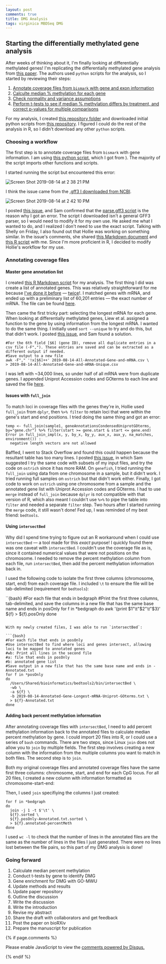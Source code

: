 ```yaml
---
layout: post
comments: true
title: DMG Analysis
tags: virginica MBDSeq DMG
---
```


## Starting the differentially methylated gene analysis

After weeks of thinking about it, I'm finally looking at differentially methylated genes! I'm replicating the differentially methylated gene analysis from [this paper](https://www.biorxiv.org/content/early/2018/02/21/269076). The authors used `python` scripts for the analysis, so I started by reviewing their steps:

1. [Annotate coverage files from `bismark` with gene and exon information](https://github.com/lyijin/working_with_dna_meth/blob/master/annotate_bismark_cov.py)
2. [Calculte median % methylation for each gene](https://github.com/lyijin/pdae_dna_meth/blob/master/diff_meth_genes/bias_density_medians/calc_bias_density_medians.py)
3. [Check normality and variance assumptions](https://github.com/lyijin/pdae_dna_meth/blob/master/diff_meth_genes/normality_testing/test_normality.py)
4. [Perform t-tests to see if median % methylation differs by treatment, and correct p-values for multiple comparisons](https://github.com/lyijin/pdae_dna_meth/blob/master/diff_meth_genes/fujairah_vs_abu_dhabi/t-test.f_vs_ad.py)

For my analysis, I created [this repository folder]() and downloaded initial python scripts from [this repository](https://github.com/lyijin/working_with_dna_meth). I figured I could do the rest of the analysis in R, so I didn't download any other `python` scripts.

### Choosing a workflow

The first step is to annotate coverage files from `bismark` with gene information. I am using [this python script](https://github.com/fish546-2018/yaamini-virginica/blob/master/analyses/2019-08-14-Differentially-Methylated-Genes/2019-08-14-annotate_bismark_cov.py), which I got from ). The majority of the script imports other functions and scripts.

I started running the script but encountered this error:

![Screen Shot 2019-08-14 at 2 38 21 PM](https://user-images.githubusercontent.com/22335838/63058281-2a49c300-bea1-11e9-94ed-916ded2fecb8.png)

I think the issue came from the [.gff3 I downloaded from NCBI](https://gannet.fish.washington.edu/spartina/2018-10-10-project-virginica-oa-Large-Files/2019-05-13-Yaamini-Virginica-Repository/analyses/2019-05-13-Generating-Genome-Feature-Tracks/ref_C_virginica-3.0_top_level.gff3).

![Screen Shot 2019-08-14 at 2 42 10 PM](https://user-images.githubusercontent.com/22335838/63058498-b65bea80-bea1-11e9-8abd-ac13df203bc1.png)

I posted [this issue](https://github.com/RobertsLab/resources/issues/727), and Sam confirmed that the [parse.gff3 script](https://github.com/fish546-2018/yaamini-virginica/blob/master/analyses/2019-08-14-Differentially-Methylated-Genes/parse_gff3.py) is the reason why I got an error. The script I downloaded isn't a general GFF3 parser, so I would need to modify it for my own use. He asked me what I wanted to do, and I realized I don't need to use the exact script. Talking with Shelly on Friday, I also found out that Hollie was working on something similar. In the issue's comments, she shared [this Markdown document](https://github.com/hputnam/Geoduck_Meth/blob/master/RAnalysis/Scripts/Juv_Geoduck_Meth_notebook.md) and [this R script](https://github.com/hputnam/Geoduck_Meth/blob/master/RAnalysis/Scripts/methylation_analysis.R) with me. Since I'm more proficient in R, I decided to modify Hollie's workflow for my use.

### Annotating coverage files

#### Master gene annotation list

I created [this R Markdown script](https://github.com/fish546-2018/yaamini-virginica/blob/master/analyses/2019-08-14-Differentially-Methylated-Genes/2019-08-14-Differentially-Methylated-Gene-Analysis.Rmd) for my analysis. The first thing I did was create a list of annotated genes. This was relatively straightforward for me because [I've done it before](https://github.com/fish546-2018/yaamini-virginica/blob/master/analyses/2018-12-02-Gene-Enrichment-Analysis/2019-02-22-Gene-Enrichment-Analysis.Rmd) — [twice](https://github.com/fish546-2018/yaamini-virginica/blob/master/analyses/2018-12-02-Gene-Enrichment-Analysis/2019-07-30-Gene-Enrichment-with-GO-MWU.Rmd)!. I matched genes with mRNA, and ended up with a preliminary list of 60,201 entries — the exact number of mRNA. The file can be found [here](https://github.com/fish546-2018/yaamini-virginica/blob/master/analyses/2019-08-14-Differentially-Methylated-Genes/2019-08-14-All-Annotated-Gene-and-mRNA.csv).

Then came the first tricky part: selecting the longest mRNA for each gene. When looking at differentially methylated genes, Liew et al. assigned a function to the gene by using information from the longest mRNA. I wanted to do the same thing. I initially used `sort --unique` to try and do this, but that didn't work. I posted [this issue](https://github.com/RobertsLab/resources/issues/731), and Sam found a solution.

```{bash}
#For the 6th field [$6] (gene ID), remove all duplicate entries in a csv file (-F","). These entries are saved and can be extracted as a different output if needed. 
#Save output to a new file
awk -F"," '!x[$6]++' 2019-08-14-All-Annotated-Gene-and-mRNA.csv \
> 2019-08-14-All-Annotated-Gene-and-mRNA-Unique.csv
```

I was left with ~34,000 lines, so under half of all mRNA were from duplicate genes. I appended Uniprot Accession codes and GOterms to each line and saved the file [here](https://github.com/fish546-2018/yaamini-virginica/blob/master/analyses/2019-08-14-Differentially-Methylated-Genes/2019-08-14-All-Annotated-Gene-and-mRNA-Unique.csv).

#### Issues with `full_join`

To match loci in coverage files with the genes they're in, Hollie used `full_join` from `dplyr`, then `%>% filter` to retain loci that were within the gene's start and end positions. I tried doing the same thing and got an error:

```
temp <- full_join(sample1, geneAnnotationsCondensedUniprotGOterms, by="gene.chr") %>% filter(start >= gene.start & start <= gene.end)
Error in full_join_impl(x, y, by_x, by_y, aux_x, aux_y, na_matches, environment()) : 
  negative length vectors are not allowed
```

Baffled, I went to Stack Overflow and found this could happen because the resultant table has too many lines. I posted [this issue](https://github.com/RobertsLab/resources/issues/732), in which Sam suggested I try the same code with subsets of my input files, and try the code on `ostrich` since it has more RAM. On `genefish`, I tried running the `full_join` using data from one chromosome in a sample, but it didn't work. I tried running full samples on `ostrich` but that didn't work either. Finally, I got code to work on `ostrich` using one chromosome from a sample and the annotated gene list with Uniprot Accession codes and GOterms. I had to use `merge` instead of `full_join` because `dplyr` is not compatible with that version of R, which also meant I couldn't use `%>%` to pipe the table into `filter` and needed a separate `filter` step. Two hours after I started running the `merge` code, it still wasn't done! Fed up, I was reminded of my best friend: `bedtools`.

#### Using `intersectBed`

Why did I spend time trying to figure out an R workaround when I could use `intersectBed` — a tool made for this *exact* purpose! I quickly found there was one caveat with `intersectBed`. I couldn't use the coverage file as is, since it contained numerical values that were not positions on the chromosome. I needed to remove the percent methylation column from each file, run `intersectBed`, then add the percent methylation information back in.

I used the following code to isolate the first three columns (chromosome, start, end) from each coverage file. I included `\t` to ensure the file will be tab-delimited (requirement for `bedtools`):

``{bash}
#For each file that ends in bedgraph
#Print the first three columns, tab-delimited, and save the columns in a new file that has the same base name and ends in posOnly
for f in *bedgraph
do
  awk '{print $1"\t"$2"\t"$3}' ${f} > ${f}.posOnly
done
```

With my newly created files, I was able to run `intersectBed`:

```{bash}
#For each file that ends in posOnly
#Use intersectBed to find where loci and genes intersect, allowing loci to be mapped to annotated genes
#wb: Print all lines in the second file
#a: file that ends in posOnly
#b: annotated gene list
#Save output in a new file that has the same base name and ends in -Annotated.txt
for f in *posOnly
do
  /Users/Shared/bioinformatics/bedtools2/bin/intersectBed \
  -wb \
  -a ${f} \
  -b 2019-08-14-Annotated-Gene-Longest-mRNA-Uniprot-GOterms.txt \
  > ${f}-Annotated.txt
done
```

#### Adding back percent methylation information

After annotating coverage files with `intersectBed`, I need to add percent methylation information back to the annotated files to calculate median percent methylation by gene. I could import 20 files into R, or I could use a series of `bash` commands. There are two steps, since Linux `join` does not allow you to `join` by multiple fields. The first step involves creating a new column with the information from the multiple columns you want to match in both files. The second step is to `join`.

Both my original coverage files and annotated coverage files have the same first three columns: chromosome, start, and end for each CpG locus. For all 20 files, I created a new column with information formatted as chromosome-start-end:

Then, I used `join` specifiying the columns I just created:

```{bash}
for f in *bedgraph
do
  join -j 1 -t $'\t' \
  ${f}.sorted \
  ${f}.posOnly-Annotated.txt.sorted \
  > ${f}.annotated-percentMeth
done
```

I used `wc -l` to check that the number of lines in the annotated files are the same as the number of lines in the files I just generated. There were no lines lost between the file pairs, so this part of my DMG analysis is done!

### Going forward

1. Calculate median percent methylation
2. Conduct t-tests by gene to identify DMG
3. Gene enrichment for DMG with GO-MWU
2. Update methods and results
2. Update paper repository
3. Outline the discussion
4. Write the discussion
5. Write the introduction
6. Revise my abstract
7. Share the draft with collaborators and get feedback
8. Post the paper on bioRXiv
9. Prepare the manuscript for publication

{% if page.comments %}

<div id="disqus_thread"></div>
<script>

/**
*  RECOMMENDED CONFIGURATION VARIABLES: EDIT AND UNCOMMENT THE SECTION BELOW TO INSERT DYNAMIC VALUES FROM YOUR PLATFORM OR CMS.
*  LEARN WHY DEFINING THESE VARIABLES IS IMPORTANT: https://disqus.com/admin/universalcode/#configuration-variables*/
/*
var disqus_config = function () {
this.page.url = PAGE_URL;  // Replace PAGE_URL with your page's canonical URL variable
this.page.identifier = PAGE_IDENTIFIER; // Replace PAGE_IDENTIFIER with your page's unique identifier variable
};
*/
(function() { // DON'T EDIT BELOW THIS LINE
var d = document, s = d.createElement('script');
s.src = 'https://the-responsible-grad-student.disqus.com/embed.js';
s.setAttribute('data-timestamp', +new Date());
(d.head || d.body).appendChild(s);
})();
</script>
<noscript>Please enable JavaScript to view the <a href="https://disqus.com/?ref_noscript">comments powered by Disqus.</a></noscript>

{% endif %}

<script id="dsq-count-scr" src="//the-responsible-grad-student.disqus.com/count.js" async></script>
